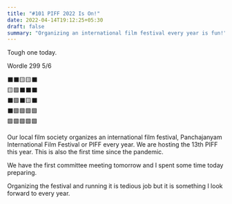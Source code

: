 ```yaml
---
title: "#101 PIFF 2022 Is On!"
date: 2022-04-14T19:12:25+05:30
draft: false
summary: "Organizing an international film festival every year is fun!"
---
```


Tough one today.

Wordle 299 5/6

⬛⬛🟨🟨⬛\
🟨🟩⬛⬛⬛\
⬛🟩⬛🟨⬛\
⬛🟩🟩🟩🟩\
🟩🟩🟩🟩🟩

Our local film society organizes an international film festival, Panchajanyam International Film Festival or PIFF every year. We are hosting the 13th PIFF this year. This is also the first time since the pandemic.

We have the first committee meeting tomorrow and I spent some time today preparing.

Organizing the festival and running it is tedious job but it is something I look forward to every year.
